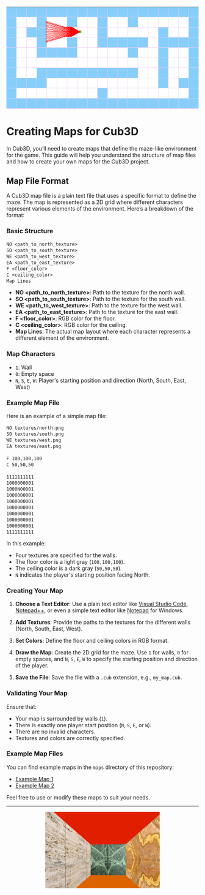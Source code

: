 
<p align="center">
  <img src="../pic/Fig8_FOV_Rays.png" alt="Example of the game view">
</p>

# Creating Maps for Cub3D

In Cub3D, you’ll need to create maps that define the maze-like environment for the game. This guide will help you understand the structure of map files and how to create your own maps for the Cub3D project.

## Map File Format

A Cub3D map file is a plain text file that uses a specific format to define the maze. The map is represented as a 2D grid where different characters represent various elements of the environment. Here’s a breakdown of the format:

### Basic Structure

```
NO <path_to_north_texture>
SO <path_to_south_texture>
WE <path_to_west_texture>
EA <path_to_east_texture>
F <floor_color>
C <ceiling_color>
Map Lines
```

- **NO <path_to_north_texture>**: Path to the texture for the north wall.
- **SO <path_to_south_texture>**: Path to the texture for the south wall.
- **WE <path_to_west_texture>**: Path to the texture for the west wall.
- **EA <path_to_east_texture>**: Path to the texture for the east wall.
- **F <floor_color>**: RGB color for the floor.
- **C <ceiling_color>**: RGB color for the ceiling.
- **Map Lines**: The actual map layout where each character represents a different element of the environment.

### Map Characters

- `1`: Wall
- `0`: Empty space
- `N`, `S`, `E`, `W`: Player's starting position and direction (North, South, East, West)

### Example Map File

Here is an example of a simple map file:

```
NO textures/north.png
SO textures/south.png
WE textures/west.png
EA textures/east.png

F 100,100,100
C 50,50,50

1111111111
1000000001
1000N00001
1000000001
1000000001
1000000001
1000000001
1000000001
1000000001
1111111111
```

In this example:

- Four textures are specified for the walls.
- The floor color is a light gray (`100,100,100`).
- The ceiling color is a dark gray (`50,50,50`).
- `N` indicates the player's starting position facing North.

### Creating Your Map

1. **Choose a Text Editor**: Use a plain text editor like [Visual Studio Code](https://code.visualstudio.com/), [Notepad++](https://notepad-plus-plus.org/), or even a simple text editor like [Notepad](https://www.microsoft.com/en-us/p/notepad/9msmlrh6lzf3) for Windows.

3. **Add Textures**: Provide the paths to the textures for the different walls (North, South, East, West).

4. **Set Colors**: Define the floor and ceiling colors in RGB format.

5. **Draw the Map**: Create the 2D grid for the maze. Use `1` for walls, `0` for empty spaces, and `N`, `S`, `E`, `W` to specify the starting position and direction of the player.

6. **Save the File**: Save the file with a `.cub` extension, e.g., `my_map.cub`.

### Validating Your Map

Ensure that:
- Your map is surrounded by walls (`1`).
- There is exactly one player start position (`N`, `S`, `E`, or `W`).
- There are no invalid characters.
- Textures and colors are correctly specified.

### Example Map Files

You can find example maps in the `maps` directory of this repository:

- [Example Map 1](../../maps/good/0_map.cub)
- [Example Map 2](../../maps/good/4_library.cub)

Feel free to use or modify these maps to suit your needs.

---

<p align="center">
  <img src="../pic/Fig0_head.png" alt="Example of the game view">
</p>
